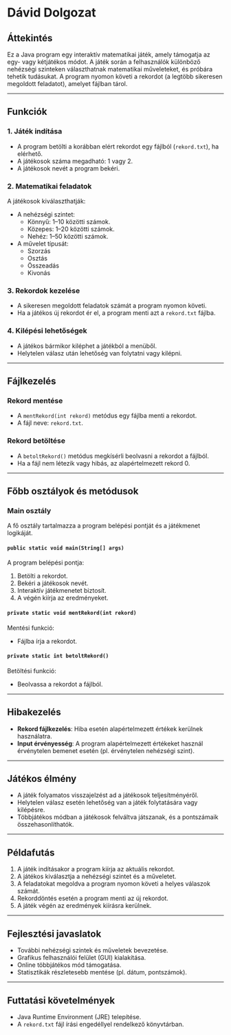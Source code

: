 # Dávid Dolgozat

## Áttekintés
Ez a Java program egy interaktív matematikai játék, amely támogatja az egy- vagy kétjátékos módot. A játék során a felhasználók különböző nehézségi szinteken választhatnak matematikai műveleteket, és próbára tehetik tudásukat. A program nyomon követi a rekordot (a legtöbb sikeresen megoldott feladatot), amelyet fájlban tárol.

---

## Funkciók
### 1. **Játék indítása**
- A program betölti a korábban elért rekordot egy fájlból (`rekord.txt`), ha elérhető.
- A játékosok száma megadható: 1 vagy 2.
- A játékosok nevét a program bekéri.

### 2. **Matematikai feladatok**
A játékosok kiválaszthatják:
- A nehézségi szintet:
    - Könnyű: 1–10 közötti számok.
    - Közepes: 1–20 közötti számok.
    - Nehéz: 1–50 közötti számok.
- A művelet típusát:
    - Szorzás
    - Osztás
    - Összeadás
    - Kivonás

### 3. **Rekordok kezelése**
- A sikeresen megoldott feladatok számát a program nyomon követi.
- Ha a játékos új rekordot ér el, a program menti azt a `rekord.txt` fájlba.

### 4. **Kilépési lehetőségek**
- A játékos bármikor kiléphet a játékból a menüből.
- Helytelen válasz után lehetőség van folytatni vagy kilépni.

---

## Fájlkezelés
### **Rekord mentése**
- A `mentRekord(int rekord)` metódus egy fájlba menti a rekordot.
- A fájl neve: `rekord.txt`.

### **Rekord betöltése**
- A `betoltRekord()` metódus megkísérli beolvasni a rekordot a fájlból.
- Ha a fájl nem létezik vagy hibás, az alapértelmezett rekord 0.

---

## Főbb osztályok és metódusok
### **Main osztály**
A fő osztály tartalmazza a program belépési pontját és a játékmenet logikáját.

#### `public static void main(String[] args)`
A program belépési pontja:
1. Betölti a rekordot.
2. Bekéri a játékosok nevét.
3. Interaktív játékmenetet biztosít.
4. A végén kiírja az eredményeket.

#### `private static void mentRekord(int rekord)`
Mentési funkció:
- Fájlba írja a rekordot.

#### `private static int betoltRekord()`
Betöltési funkció:
- Beolvassa a rekordot a fájlból.

---

## Hibakezelés
- **Rekord fájlkezelés**: Hiba esetén alapértelmezett értékek kerülnek használatra.
- **Input érvényesség**: A program alapértelmezett értékeket használ érvénytelen bemenet esetén (pl. érvénytelen nehézségi szint).

---

## Játékos élmény
- A játék folyamatos visszajelzést ad a játékosok teljesítményéről.
- Helytelen válasz esetén lehetőség van a játék folytatására vagy kilépésre.
- Többjátékos módban a játékosok felváltva játszanak, és a pontszámaik összehasonlíthatók.

---

## Példafutás
1. A játék indításakor a program kiírja az aktuális rekordot.
2. A játékos kiválasztja a nehézségi szintet és a műveletet.
3. A feladatokat megoldva a program nyomon követi a helyes válaszok számát.
4. Rekorddöntés esetén a program menti az új rekordot.
5. A játék végén az eredmények kiírásra kerülnek.

---

## Fejlesztési javaslatok
- További nehézségi szintek és műveletek bevezetése.
- Grafikus felhasználói felület (GUI) kialakítása.
- Online többjátékos mód támogatása.
- Statisztikák részletesebb mentése (pl. dátum, pontszámok).

---

## Futtatási követelmények
- Java Runtime Environment (JRE) telepítése.
- A `rekord.txt` fájl írási engedéllyel rendelkező könyvtárban.
